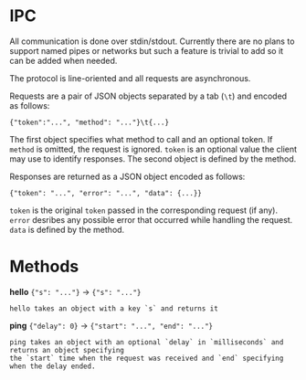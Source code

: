 
IPC
===

All communication is done over stdin/stdout. Currently there are no plans to support named pipes
or networks but such a feature is trivial to add so it can be added when needed.

The protocol is line-oriented and all requests are asynchronous.

Requests are a pair of JSON objects separated by a tab (`\t`) and encoded as follows:

	{"token":"...", "method": "..."}\t{...}

The first object specifies what method to call and an optional token. If `method` is omitted,
the request is ignored. `token` is an optional value the client may use to identify responses.
The second object is defined by the method.

Responses are returned as a JSON object encoded as follows:

	{"token": "...", "error": "...", "data": {...}}

`token` is the original `token` passed in the corresponding request (if any).
`error` desribes any possible error that occurred while handling the request.
`data` is defined by the method.


Methods
=======

**hello** `{"s": "..."}` -> `{"s": "..."}`

	hello takes an object with a key `s` and returns it

**ping** `{"delay": 0}` -> `{"start": "...", "end": "..."}`

	ping takes an object with an optional `delay` in `milliseconds` and returns an object specifying
	the `start` time when the request was received and `end` specifying when the delay ended.
